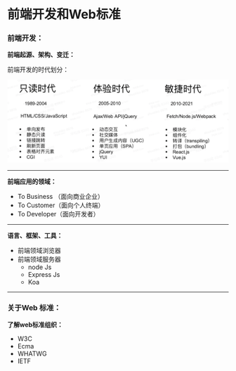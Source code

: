 # 前端开发和Web标准

###  前端开发：



**前端起源、架构、变迁：**

前端开发的时代划分：

![前端开发时代划分](https://raw.githubusercontent.com/lesenelir/ByteDance-WebCampers/master/04-Web/pic/1.png)

---

**前端应用的领域：**

- To Business （面向商业企业）
- To Customer（面向个人终端）
- To Developer（面向开发者）

---

**语言、框架、工具：**

- 前端领域浏览器
- 前端领域服务器
    - node Js
    - Express Js
    - Koa

---

### 关于Web 标准：

**了解web标准组织：**

- W3C
- Ecma
- WHATWG
- IETF

